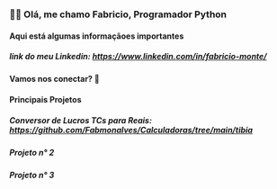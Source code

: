 ### 🙋‍♂️ Olá, me chamo Fabricio, Programador Python

#### Aqui está algumas informaçãoes importantes

##### link do meu Linkedin: https://www.linkedin.com/in/fabricio-monte/
#### Vamos nos conectar? 🤝

#### Principais Projetos

##### Conversor de Lucros TCs para Reais: https://github.com/Fabmonalves/Calculadoras/tree/main/tibia
##### Projeto n° 2
##### Projeto n° 3

